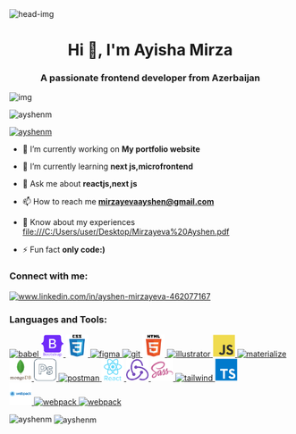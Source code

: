 <img src="https://camo.githubusercontent.com/011274c76f9610e780c7a7e05d842710af9756b492b9ab4378fb51d6239e65dc/68747470733a2f2f692e70696e696d672e636f6d2f6f726967696e616c732f31362f66652f37652f31366665376537666236656562623330383762366463343138373438656535362e676966" alt="head-img"/>

<h1 align="center">Hi 👋, I'm Ayisha Mirza</h1>
<h3 align="center">A passionate frontend developer from Azerbaijan</h3>

<img src="https://camo.githubusercontent.com/dfa42d4c3396a0367f99f0fe48bc6c5fb7f409c2a2f3996154a8f220e983f35b/68747470733a2f2f7374617274636f64696e672e636f2e696e2f77702d636f6e74656e742f75706c6f6164732f323032312f31322f636f64696e672d666f722d6b6964732e676966" alt="img"/>
<p align="left"> <img src="https://komarev.com/ghpvc/?username=ayshenm&label=Profile%20views&color=0e75b6&style=flat" alt="ayshenm" /> </p>

<p align="left"> <a href="https://github.com/ryo-ma/github-profile-trophy"><img src="https://github-profile-trophy.vercel.app/?username=ayshenm" alt="ayshenm" /></a> </p>

- 🔭 I’m currently working on **My portfolio website**

- 🌱 I’m currently learning **next js,microfrontend**

- 💬 Ask me about **reactjs,next js**

- 📫 How to reach me **mirzayevaayshen@gmail.com**

- 📄 Know about my experiences [file:///C:/Users/user/Desktop/Mirzayeva%20Ayshen.pdf](file:///C:/Users/user/Desktop/Mirzayeva%20Ayshen.pdf)

- ⚡ Fun fact **only code:)**

<h3 align="left">Connect with me:</h3>
<p align="left">
<a href="https://linkedin.com/in/www.linkedin.com/in/ayshen-mirzayeva-462077167" target="blank"><img align="center" src="https://raw.githubusercontent.com/rahuldkjain/github-profile-readme-generator/master/src/images/icons/Social/linked-in-alt.svg" alt="www.linkedin.com/in/ayshen-mirzayeva-462077167" height="30" width="40" /></a>
</p>

<h3 align="left">Languages and Tools:</h3>
<p align="left">
  <a href="https://babeljs.io/" target="_blank" rel="noreferrer"> <img src="https://www.vectorlogo.zone/logos/babeljs/babeljs-icon.svg" alt="babel" width="40" height="40"/> </a>
  <a href="https://getbootstrap.com" target="_blank" rel="noreferrer"> <img src="https://raw.githubusercontent.com/devicons/devicon/master/icons/bootstrap/bootstrap-plain-wordmark.svg" alt="bootstrap" width="40" height="40"/> </a> 
  <a href="https://www.w3schools.com/css/" target="_blank" rel="noreferrer"> <img src="https://raw.githubusercontent.com/devicons/devicon/master/icons/css3/css3-original-wordmark.svg" alt="css3" width="40" height="40"/> </a>
  <a href="https://www.figma.com/" target="_blank" rel="noreferrer"> <img src="https://www.vectorlogo.zone/logos/figma/figma-icon.svg" alt="figma" width="40" height="40"/> </a>
  <a href="https://git-scm.com/" target="_blank" rel="noreferrer"> <img src="https://www.vectorlogo.zone/logos/git-scm/git-scm-icon.svg" alt="git" width="40" height="40"/> </a>
  <a href="https://www.w3.org/html/" target="_blank" rel="noreferrer"> <img src="https://raw.githubusercontent.com/devicons/devicon/master/icons/html5/html5-original-wordmark.svg" alt="html5" width="40" height="40"/> </a>
  <a href="https://www.adobe.com/in/products/illustrator.html" target="_blank" rel="noreferrer"> <img src="https://www.vectorlogo.zone/logos/adobe_illustrator/adobe_illustrator-icon.svg" alt="illustrator" width="40" height="40"/> </a>
  <a href="https://developer.mozilla.org/en-US/docs/Web/JavaScript" target="_blank" rel="noreferrer"> <img src="https://raw.githubusercontent.com/devicons/devicon/master/icons/javascript/javascript-original.svg" alt="javascript" width="40" height="40"/> </a>
  <a href="https://materializecss.com/" target="_blank" rel="noreferrer"> <img src="https://raw.githubusercontent.com/prplx/svg-logos/5585531d45d294869c4eaab4d7cf2e9c167710a9/svg/materialize.svg" alt="materialize" width="40" height="40"/> </a>
  <a href="https://www.mongodb.com/" target="_blank" rel="noreferrer"> <img src="https://raw.githubusercontent.com/devicons/devicon/master/icons/mongodb/mongodb-original-wordmark.svg" alt="mongodb" width="40" height="40"/> </a> <a href="https://www.photoshop.com/en" target="_blank" rel="noreferrer"> <img src="https://raw.githubusercontent.com/devicons/devicon/master/icons/photoshop/photoshop-line.svg" alt="photoshop" width="40" height="40"/> </a>
  <a href="https://postman.com" target="_blank" rel="noreferrer"> <img src="https://www.vectorlogo.zone/logos/getpostman/getpostman-icon.svg" alt="postman" width="40" height="40"/> </a> 
  <a href="https://reactjs.org/" target="_blank" rel="noreferrer"> <img src="https://raw.githubusercontent.com/devicons/devicon/master/icons/react/react-original-wordmark.svg" alt="react" width="40" height="40"/> </a>
  <a href="https://redux.js.org" target="_blank" rel="noreferrer"> <img src="https://raw.githubusercontent.com/devicons/devicon/master/icons/redux/redux-original.svg" alt="redux" width="40" height="40"/> </a> 
  <a href="https://sass-lang.com" target="_blank" rel="noreferrer"> <img src="https://raw.githubusercontent.com/devicons/devicon/master/icons/sass/sass-original.svg" alt="sass" width="40" height="40"/> </a>
  <a href="https://tailwindcss.com/" target="_blank" rel="noreferrer"> <img src="https://www.vectorlogo.zone/logos/tailwindcss/tailwindcss-icon.svg" alt="tailwind" width="40" height="40"/> </a> 
  <a href="https://www.typescriptlang.org/" target="_blank" rel="noreferrer"> <img src="https://raw.githubusercontent.com/devicons/devicon/master/icons/typescript/typescript-original.svg" alt="typescript" width="40" height="40"/> </a> </br> 
  <a href="https://webpack.js.org" target="_blank" rel="noreferrer"> <img src="https://raw.githubusercontent.com/devicons/devicon/d00d0969292a6569d45b06d3f350f463a0107b0d/icons/webpack/webpack-original-wordmark.svg" alt="webpack" width="40" height="40"/> </a>
  <a href="https://webpack.js.org" target="_blank" rel="noreferrer"> <img src="https://sourcebae.com/blog/wp-content/uploads/2023/08/dart-logo-for-shares.png" alt="webpack" width="60" height="40"/> </a>
  <a href="https://webpack.js.org" target="_blank" rel="noreferrer"> <img src="https://api.reliasoftware.com/uploads/what_is_flutter_fcb6c7a4b8.png" alt="webpack" width="60" height="40"/> </a>
</p>

<p><img align="left" src="https://github-readme-stats.vercel.app/api/top-langs?username=ayshenm&show_icons=true&locale=en&layout=compact" alt="ayshenm" /></p>

<p>&nbsp;<img align="center" src="https://github-readme-stats.vercel.app/api?username=ayshenm&show_icons=true&locale=en" alt="ayshenm" /></p>
